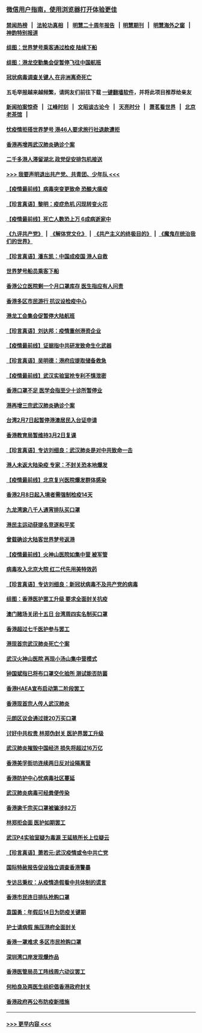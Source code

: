 ### [微信用户指南，使用浏览器打开体验更佳](https://github.com/gfw-breaker/banned-news1/blob/master/indexes/wechat-guide.md?t=0)
#### [禁闻热榜](热点新闻.md?t=0)  &nbsp;&nbsp;|&nbsp;&nbsp; [法轮功真相](https://github.com/gfw-breaker/truth/blob/master/README.md?t=0) &nbsp;&nbsp;|&nbsp;&nbsp; [明慧二十周年报告](https://github.com/gfw-breaker/mh-reports/blob/master/README.md?t=0) &nbsp;&nbsp;|&nbsp;&nbsp;[明慧期刊](https://github.com/gfw-breaker/mh-qikan) &nbsp;&nbsp;|&nbsp;&nbsp; [明慧海外之窗](https://github.com/gfw-breaker/mh-news/blob/master/README.md?t=0) &nbsp;&nbsp;|&nbsp;&nbsp; [神韵特别报道](https://github.com/gfw-breaker/mh-news/blob/master/shenyun.md?t=0)
#### [组图：世界梦号乘客通过检疫 陆续下船](../pages/nsc415/n11858302.md?t=02112022) 
#### [组图：港龙空勤集会促暂停飞往中国航班](../pages/nsc415/n11858190.md?t=02112022) 
#### [冠状病毒调查关键人 在非洲离奇死亡](../pages/nsc415/n11859798.md?t=02112022) 
#### 五毛举报越来越频繁，请网友们前往下载 [一键翻墙软件](https://github.com/gfw-breaker/ssr-accounts)，并将此项目推荐给亲友
#### [新闻拍案惊奇](https://github.com/gfw-breaker/banned-news1/blob/master/pages/link4.md) &nbsp;&nbsp;|&nbsp;&nbsp; [江峰时刻](https://github.com/gfw-breaker/banned-news1/blob/master/pages/link4.md) &nbsp;&nbsp;|&nbsp;&nbsp; [文昭谈古论今](https://github.com/gfw-breaker/banned-news1/blob/master/pages/link4.md) &nbsp;&nbsp;|&nbsp;&nbsp; [天亮时分](https://github.com/gfw-breaker/banned-news1/blob/master/pages/link4.md) &nbsp;&nbsp;|&nbsp;&nbsp; [萧茗看世界](https://github.com/gfw-breaker/banned-news1/blob/master/pages/link4.md) &nbsp;&nbsp;|&nbsp;&nbsp; [北京老茶馆](https://github.com/gfw-breaker/banned-news1/blob/master/pages/link4.md) &nbsp;&nbsp;|&nbsp;&nbsp; 
#### [忧疫情拒搭世界梦号 港46人要求旅行社退款遭拒](../pages/nsc415/n11859849.md?t=02112022) 
#### [香港再增两武汉肺炎确诊个案](../pages/nsc415/n11859833.md?t=02112022) 
#### [二千多港人滞留湖北 政党促安排包机接送](../pages/nsc415/n11859831.md?t=02112022) 
#### [>>> 我要声明退出共产党、共青团、少年队 <<<](https://github.com/begood0513/goodnews/blob/master/quit/letter.md) 
#### [【疫情最前线】病毒突变更致命 恐酿大瘟疫](../pages/nsc415/n11859604.md?t=02112022) 
#### [【珍言真语】黎明：疫症危机 闪现转变火花](../pages/nsc415/n11859199.md?t=02112022) 
#### [【疫情最前线】死亡人数恐上万 6成病逝家中](../pages/nsc415/n11856687.md?t=02112022) 
#### [《九评共产党》](https://github.com/begood0513/9ping.md/blob/master/README.md) &nbsp;|&nbsp; [《解体党文化》](../../../../jtdwh.md/blob/master/README.md)  &nbsp;|&nbsp; [《共产主义的终极目的》](../../../../gczydzjmd.md/blob/master/README.md) &nbsp;|&nbsp; [《魔鬼在统治我们的世界》](../../../../mgztzwmdsj.md/blob/master/README.md) 
#### [【珍言真语】潘东凯：中国成疫国 港人自救](../pages/nsc415/n11856962.md?t=02112022) 
#### [世界梦号船员乘客下船](../pages/nsc415/n11856883.md?t=02112022) 
#### [香港公立医院剩一个月口罩库存 医生指应有人问责](../pages/nsc415/n11856875.md?t=02112022) 
#### [香港多区市民游行 抗议设检疫中心](../pages/nsc415/n11856866.md?t=02112022) 
#### [港龙工会集会促暂停大陆航班](../pages/nsc415/n11856840.md?t=02112022) 
#### [【珍言真语】刘达邦：疫情重创港资企业](../pages/nsc415/n11854274.md?t=02112022) 
#### [【疫情最前线】证据指中共研发致命生化武器](../pages/nsc415/n11853087.md?t=02112022) 
#### [【珍言真语】吴明德：港府应提取储备救急](../pages/nsc415/n11852734.md?t=02112022) 
#### [【疫情最前线】武汉实验室抢专利不慎泄密](../pages/nsc415/n11850310.md?t=02112022) 
#### [香港口罩不足 医学会指至少十诊所暂停业](../pages/nsc415/n11850301.md?t=02112022) 
#### [港再增三宗武汉肺炎确诊个案](../pages/nsc415/n11850328.md?t=02112022) 
#### [台湾2月7日起暂停港澳居民入台证申请](../pages/nsc415/n11850304.md?t=02112022) 
#### [香港教育局暂维持3月2日复课](../pages/nsc415/n11850260.md?t=02112022) 
#### [【珍言真语】专访刘细良：武汉肺炎是对中共致命一击](../pages/nsc415/n11849934.md?t=02112022) 
#### [港人未返大陆染疫 专家：不封关恐本地爆发](../pages/nsc415/n11848021.md?t=02112022) 
#### [【疫情最前线】北京复兴医院爆发群体感染](../pages/nsc415/n11847626.md?t=02112022) 
#### [香港2月8日起入境者需强制检疫14天](../pages/nsc415/n11847658.md?t=02112022) 
#### [九龙湾逾八千人通宵排队买口罩](../pages/nsc415/n11847647.md?t=02112022) 
#### [港民主运动获提名竞逐和平奖](../pages/nsc415/n11847633.md?t=02112022) 
#### [曾载确诊大陆客世界梦号返港](../pages/nsc415/n11847608.md?t=02112022) 
#### [【疫情最前线】火神山医院如集中营 被军管](../pages/nsc415/n11847524.md?t=02112022) 
#### [病毒攻入北京大院 红二代先用美特效药](../pages/nsc415/n11847427.md?t=02112022) 
#### [【珍言真语】专访刘细良：新冠状病毒不及共产党的病毒](../pages/nsc415/n11847164.md?t=02112022) 
#### [组图：香港医护罢工升级 要求全面封关抗疫](../pages/nsc415/n11844107.md?t=02112022) 
#### [澳门赌场关闭十五日 台湾周四实名制买口罩](../pages/nsc415/n11845083.md?t=02112022) 
#### [香港超过七千医护参与罢工](../pages/nsc415/n11845051.md?t=02112022) 
#### [港现首宗武汉肺炎死亡个案](../pages/nsc415/n11844998.md?t=02112022) 
#### [武汉火神山医院 再现小汤山集中营模式](../pages/nsc415/n11844763.md?t=02112022) 
#### [钟国斌指已将布口罩交化验所 测试能否防菌](../pages/nsc415/n11842783.md?t=02112022) 
#### [香港HAEA宣布启动第二阶段罢工](../pages/nsc415/n11842723.md?t=02112022) 
#### [香港现首宗人传人武汉肺炎](../pages/nsc415/n11842766.md?t=02112022) 
#### [元朗区议会通过拨20万买口罩](../pages/nsc415/n11842754.md?t=02112022) 
#### [讨好中共权贵 林郑伪封关 医护界罢工升级](../pages/nsc415/n11842359.md?t=02112022) 
#### [武汉肺炎摧毁中国经济 损失将超过16万亿](../pages/nsc415/n11839723.md?t=02112022) 
#### [香港美孚街坊连续两日反对设隔离营](../pages/nsc415/n11839962.md?t=02112022) 
#### [香港防护中心忧病毒社区蔓延](../pages/nsc415/n11839933.md?t=02112022) 
#### [武汉肺炎病毒可经粪便传染](../pages/nsc415/n11839939.md?t=02112022) 
#### [香港逾千宗买口罩被骗涉82万](../pages/nsc415/n11839914.md?t=02112022) 
#### [林郑拒会面 医护如期罢工](../pages/nsc415/n11839892.md?t=02112022) 
#### [武汉P4实验室疑为毒源 王延轶所长上位疑云](../pages/nsc415/n11835543.md?t=02112022) 
#### [【珍言真语】萧若元:武汉疫情或令中共亡党](../pages/nsc415/n11829394.md?t=02112022) 
#### [国际特赦报告促设独立调查香港警暴](../pages/nsc415/n11833845.md?t=02112022) 
#### [专访吕秉权：从疫情造假看中共体制的谎言](../pages/nsc415/n11833813.md?t=02112022) 
#### [香港市民连日排队抢购口罩](../pages/nsc415/n11833794.md?t=02112022) 
#### [袁国勇：年假后14日为防疫关键期](../pages/nsc415/n11831088.md?t=02112022) 
#### [护士请病假 施压港府全面封关](../pages/nsc415/n11831030.md?t=02112022) 
#### [香港一罩难求 多区市民抢购口罩](../pages/nsc415/n11831002.md?t=02112022) 
#### [深圳湾口岸发现爆炸品](../pages/nsc415/n11828802.md?t=02112022) 
#### [香港医管局员工阵线周六动议罢工](../pages/nsc415/n11828762.md?t=02112022) 
#### [何柏良及两医生组织倡香港政府封关](../pages/nsc415/n11828749.md?t=02112022) 
#### [香港政府再公布防疫新措施](../pages/nsc415/n11828716.md?t=02112022) 

----
#### [ >>> 更早内容 <<< ](../indexes/nsc415-earlier.md)
